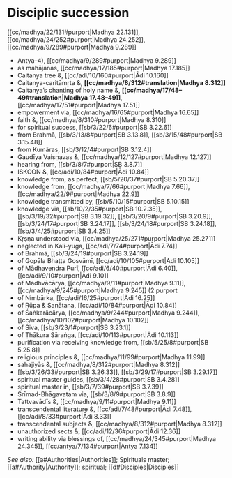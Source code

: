# Disciplic succession

[[cc/madhya/22/131#purport|Madhya 22.131]], [[cc/madhya/24/252#purport|Madhya 24.252]], [[cc/madhya/9/289#purport|Madhya 9.289]]

* Antya–4), [[cc/madhya/9/289#purport|Madhya 9.289]]
* as mahājanas, [[cc/madhya/17/185#purport|Madhya 17.185]]
* Caitanya tree &, [[cc/adi/10/160#purport|Ādi 10.160]]
* Caitanya-caritāmṛta &, **[[cc/madhya/8/312#translation|Madhya 8.312]]**
* Caitanya’s chanting of holy name &, **[[cc/madhya/17/48–49#translation|Madhya 17.48–49]]**, [[cc/madhya/17/51#purport|Madhya 17.51]]
* empowerment via, [[cc/madhya/16/65#purport|Madhya 16.65]]
* faith &, [[cc/madhya/8/310#purport|Madhya 8.310]]
* for spiritual success, [[sb/3/22/6#purport|SB 3.22.6]]
* from Brahmā, [[sb/3/13/8#purport|SB 3.13.8]], [[sb/3/15/48#purport|SB 3.15.48]]
* from Kumāras, [[sb/3/12/4#purport|SB 3.12.4]]
* Gauḍīya Vaiṣṇavas &, [[cc/madhya/12/127#purport|Madhya 12.127]]
* hearing from, [[sb/3/8/7#purport|SB 3.8.7]]
* ISKCON &, [[cc/adi/10/84#purport|Ādi 10.84]]
* knowledge from, as perfect, [[sb/5/20/37#purport|SB 5.20.37]]
* knowledge from, [[cc/madhya/7/66#purport|Madhya 7.66]], [[cc/madhya/22/9#purport|Madhya 22.9]]
* knowledge transmitted by, [[sb/5/10/15#purport|SB 5.10.15]]
* knowledge via, [[sb/10/2/35#purport|SB 10.2.35]], [[sb/3/19/32#purport|SB 3.19.32]], [[sb/3/20/9#purport|SB 3.20.9]], [[sb/3/24/17#purport|SB 3.24.17]], [[sb/3/24/18#purport|SB 3.24.18]], [[sb/3/4/25#purport|SB 3.4.25]]
* Kṛṣṇa understood via, [[cc/madhya/25/271#purport|Madhya 25.271]]
* neglected in Kali-yuga, [[cc/adi/7/74#purport|Ādi 7.74]]
* of Brahmā, [[sb/3/24/19#purport|SB 3.24.19]]
* of Gopāla Bhaṭṭa Gosvāmī, [[cc/adi/10/105#purport|Ādi 10.105]]
* of Mādhavendra Purī, [[cc/adi/6/40#purport|Ādi 6.40]], [[cc/adi/9/10#purport|Ādi 9.10]]
* of Madhvācārya, [[cc/madhya/9/11#purport|Madhya 9.11]], [[cc/madhya/9/245#purport|Madhya 9.245]] (2 purport
* of Nimbārka, [[cc/adi/16/25#purport|Ādi 16.25]]
* of Rūpa & Sanātana, [[cc/adi/10/84#purport|Ādi 10.84]]
* of Śaṅkarācārya, [[cc/madhya/9/244#purport|Madhya 9.244]], [[cc/madhya/10/102#purport|Madhya 10.102]]
* of Śiva, [[sb/3/23/1#purport|SB 3.23.1]]
* of Ṭhākura Sāraṅga, [[cc/adi/10/113#purport|Ādi 10.113]]
* purification via receiving knowledge from, [[sb/5/25/8#purport|SB 5.25.8]]
* religious principles &, [[cc/madhya/11/99#purport|Madhya 11.99]]
* sahajiyās &, [[cc/madhya/8/312#purport|Madhya 8.312]]
*  [[sb/3/26/33#purport|SB 3.26.33]], [[sb/3/29/17#purport|SB 3.29.17]]
* spiritual master guides, [[sb/3/4/28#purport|SB 3.4.28]]
* spiritual master in, [[sb/3/7/39#purport|SB 3.7.39]]
* Śrīmad-Bhāgavatam via, [[sb/3/8/9#purport|SB 3.8.9]]
* Tattvavādīs &, [[cc/madhya/9/11#purport|Madhya 9.11]]
* transcendental literature &, [[cc/adi/7/48#purport|Ādi 7.48]], [[cc/adi/8/33#purport|Ādi 8.33]]
* transcendental subjects &, [[cc/madhya/8/312#purport|Madhya 8.312]]
* unauthorized sects &, [[cc/adi/12/36#purport|Ādi 12.36]]
* writing ability via blessings of, [[cc/madhya/24/345#purport|Madhya 24.345]], [[cc/antya/7/134#purport|Antya 7.134]]

*See also:* [[a#Authorities|Authorities]]; Spirituals master; [[a#Authority|Authority]]; spiritual; [[d#Disciples|Disciples]]
